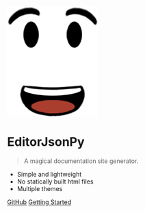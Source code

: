![logo](_media/clipart1337803.png)

# EditorJsonPy <small></small>

> A magical documentation site generator.

- Simple and lightweight
- No statically built html files
- Multiple themes

[GitHub](https://github.com/marczx100/editorjsonpy/)
[Getting Started](#intro.md)